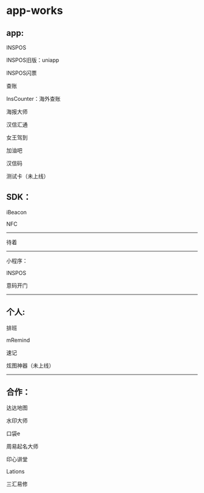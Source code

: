 # app-works

## app:

INSPOS

INSPOS旧版：uniapp

INSPOS闪票

查账

InsCounter：海外查账

海报大师

汉信汇通

女王驾到

加油吧

汉信码

测试卡（未上线）

## SDK：

iBeacon

NFC

---

待着

---

小程序：

INSPOS

意码开门

---

## 个人:

排班

mRemind

速记

炫图神器（未上线）

---

## 合作：

达达地图

水印大师

口袋e

周易起名大师

印心讲堂

Lations

三汇易修